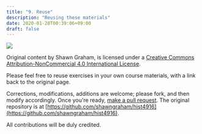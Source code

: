 ```yaml
---
title: "9. Reuse"
description: "Reusing these materials"
date: 2020-01-28T00:39:06+09:00
draft: false
---
```


![](https://licensebuttons.net/l/by-nc/4.0/88x31.png)

Original content by Shawn Graham, is licensed under a [Creative Commons Attribution-NonCommercial 4.0 International License](https://creativecommons.org/licenses/by-nc/4.0/).

Please feel free to reuse exercises in your own course materials, with a link back to the original page.

Corrections, modifications, additions are welcome; please fork, and then modify accordingly. Once you're ready, [make a pull request](https://help.github.com/en/github/collaborating-with-issues-and-pull-requests/creating-a-pull-request). The original repository is at [https://github.com/shawngraham/hist4916](https://github.com/shawngraham/hist4916).

All contributions will be duly credited.
